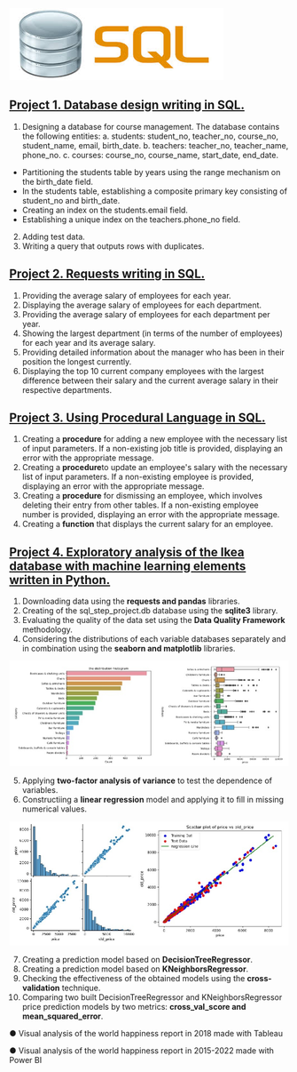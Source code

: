 ![](/images/sql.jfif)

## [Project 1. Database design writing in SQL.](https://github.com/HannaSafonova/Portfolio/blob/main/SQL/SQL%20Design.sql)
1. Designing a database for course management.
   The database contains the following entities:
 a. students: student_no, teacher_no, course_no, student_name, email, birth_date.
 b. teachers: teacher_no, teacher_name, phone_no.
 c. courses: course_no, course_name, start_date, end_date.
- Partitioning the students table by years using the range mechanism on the birth_date field.
- In the students table, establishing a composite primary key consisting of student_no and birth_date.
- Creating an index on the students.email field.
- Establishing a unique index on the teachers.phone_no field.
2. Adding test data.
3. Writing a query that outputs rows with duplicates.

## [Project 2. Requests writing in SQL.](https://github.com/HannaSafonova/Portfolio/blob/main/SQL/SQL%20Requests.sql)
1. Providing the average salary of employees for each year.
2. Displaying the average salary of employees for each department.
3. Providing the average salary of employees for each department per year.
4. Showing the largest department (in terms of the number of employees) 
   for each year and its average salary.
5. Providing detailed information about the manager who has been 
   in their position the longest currently.
6. Displaying the top 10 current company employees with the largest difference 
   between their salary and the current average salary in their respective departments.

## [Project 3. Using Procedural Language in SQL.](https://github.com/HannaSafonova/Portfolio/blob/main/SQL/SQL_ETL.sql)
1. Creating a **procedure** for adding a new employee with the necessary list of input parameters.
   If a non-existing job title is provided, displaying an error with the appropriate message.
2. Creating a **procedure**to update an employee's salary with the necessary list of input parameters.
   If a non-existing employee is provided, displaying an error with the appropriate message.
3. Creating a **procedure** for dismissing an employee, which involves deleting their entry 
   from other tables. If a non-existing employee number is provided, 
   displaying an error with the appropriate message.
4. Creating a **function** that displays the current salary for an employee.

## [Project 4. Exploratory analysis of the Ikea database with machine learning elements written in Python.](https://github.com/HannaSafonova/Portfolio/tree/main/Python)                
1. Downloading data using the **requests and pandas** libraries.
2. Creating of the sql_step_project.db database using the **sqlite3** library.
3. Evaluating the quality of the data set using the **Data Quality Framework** methodology.
4. Сonsidering the distributions of each variable databases separately and in combination using the **seaborn
    and matplotlib** libraries.
   
 ![](/images/histogram_boxplot.jpg)
 
5. Applying **two-factor analysis of variance** to test the dependence of variables.
6. Constructiing a **linear regression** model and applying it to fill in missing numerical values.
   
![](/images/regresion.jpg)

7. Creating a prediction model based on **DecisionTreeRegressor**.
8. Creating a prediction model based on **KNeighborsRegressor**.
9. Сhecking the effectiveness of the obtained models using the **cross-validation** technique.
10. Comparing two built DecisionTreeRegressor and KNeighborsRegressor price prediction models by two metrics: **cross_val_score and 
    mean_squared_error**.




● Visual analysis of the world happiness report in 2018 made with Tableau 

● Visual analysis of the world happiness report in 2015-2022 made with Power BI 
